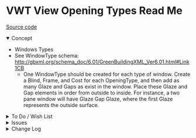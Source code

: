 # VWT View Opening Types Read Me

[Source code]( https://github.com/ladybug-tools/spider-gbxml-tools/blob/master/spider-gbxml-viewer/v-0-17-01/js-view-gbxml/vwt-view-opening-types.js )

<details open >

<summary>Concept</summary>

* Windows Types
* See WindowType schema: http://gbxml.org/schema_doc/6.01/GreenBuildingXML_Ver6.01.html#Link1CB
	* One WindowType should be created for each type of window. Create a Blind, Frame, and Cost for each OpeningType, and then add as many Glaze and Gaps as exist in the window. Place these Glaze and Gap elements in order from outside to inside. For instance, a two pane window will have Glaze Gap Glaze, where the first Glaze represents the outside surface.

</details>

<details>

<summary>To Do / Wish List</summary>

* 2019-07-20 ~ Theo ~ Add visible surfaces
* 2019-07-20 ~ Theo ~ Add clickable windows

</details>

<details>

<summary>Issues</summary>


</details>

<details>

<summary>Change Log</summary>

### 2019-07-22 ~ Theo

VWT 0.17.00-1vwt

* R - VWT.js: Cleanup

### 2019-07-20 ~ Theo

VWT 0.17.00-0vwt

* R - VWT.js: first commit

### 2019-06-28 ~ Theo

VBW 0.16-01-2vbw

* F - VBW.js: Add display attributes in popup
* F - VBW.js: Add show/hide openings by type
* F - First commit of read me

</details>
